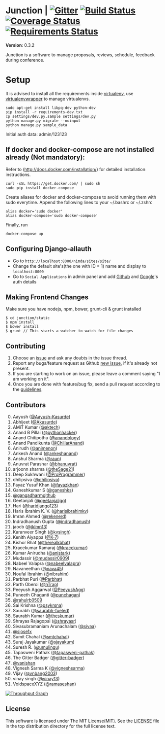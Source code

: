 Junction | [![Gitter](https://badges.gitter.im/Join%20Chat.svg)](https://gitter.im/pythonindia/junction?utm_source=badge&utm_medium=badge&utm_campaign=pr-badge&utm_content=badge) [![Build Status](https://travis-ci.org/pythonindia/junction.svg)](https://travis-ci.org/pythonindia/junction) [![Coverage Status](https://coveralls.io/repos/pythonindia/junction/badge.svg?branch=master)](https://coveralls.io/r/pythonindia/junction?branch=master) [![Requirements Status](https://requires.io/github/pythonindia/junction/requirements.svg?branch=master)](https://requires.io/github/pythonindia/junction/requirements/?branch=master)
========


**Version**: 0.3.2

Junction is a software to manage proposals, reviews, schedule, feedback during conference.

Setup
=====

It is advised to install all the requirements inside [virtualenv], use [virtualenvwrapper] to manage virtualenvs.

[virtualenv]: https://virtualenv.pypa.io/en/latest/
[virtualenvwrapper]: https://virtualenvwrapper.readthedocs.org/en/latest/

```
sudo apt-get install libpq-dev python-dev
pip install -r requirements-dev.txt
cp settings/dev.py.sample settings/dev.py
python manage.py migrate --noinput
python manage.py sample_data
```

Initial auth data: admin/123123

If docker and docker-compose are not installed already (Not mandatory):
--------------------------------------------
Refer to (http://docs.docker.com/installation/) for detailed installation instructions.

```
curl -sSL https://get.docker.com/ | sudo sh
sudo pip install docker-compose
```

Create aliases for docker and docker-compose to avoid running them with sudo everytime.
Append the following lines to your ~/.bashrc or ~/.zshrc

```
alias docker='sudo docker'
alias docker-compose='sudo docker-compose'
```

Finally, run
```
docker-compose up
```


Configuring Django-allauth
---------------------------

 - Go to `http://localhost:8000/nimda/sites/site/`
 - Change the default site's(the one with ID = 1) name and display to `localhost:8000`
 - Go to `Social Applications` in admin panel and add [Github](http://django-allauth.readthedocs.org/en/latest/providers.html#github) and [Google](http://django-allauth.readthedocs.org/en/latest/providers.html#google)'s auth details

Making Frontend Changes
---------------------------
Make sure you have nodejs, npm, bower, grunt-cli & grunt installed

```
$ cd junction/static
$ npm install
$ bower install
$ grunt // This starts a watcher to watch for file changes
```


Contributing
------------

1. Choose an [issue][issue-list] and ask any doubts in the issue thread.
2. Report any bugs/feature request as Github [new issue][new-issue], if it's already not present.
3. If you are starting to work on an issue, please leave a comment saying "I am working on it".
4. Once you are done with feature/bug fix, send a pull request according to the [guidelines].

[issue-list]: https://github.com/pythonindia/junction/issues/
[new-issue]: https://github.com/pythonindia/junction/issues/new
[guidelines]: https://github.com/pythonindia/junction/blob/master/CONTRIBUTING.md

## Contributors

0. Aayush ([@Aayush-Kasurde](https://github.com/Aayush-Kasurde))
0. Abhijeet ([@Akasurde](https://github.com/Akasurde))
0. AMiT Kumar ([@aktech](https://github.com/aktech))
0. Anand B Pillai ([@pythonhacker](https://github.com/pythonhacker))
0. Anand Chitipothu ([@anandology](https://github.com/anandology))
0. Anand Pandikunta ([@ChillarAnand](https://github.com/ChillarAnand))
0. Anirudh ([@animenon](https://github.com/animenon))
0. Ankesh Anand ([@ankeshanand](https://github.com/ankeshanand))
0. Anshul Sharma ([@raun](https://github.com/raun))
0. Anuvrat Parashar ([@bhanuvrat](https://github.com/bhanuvrat))
0. arjoonn sharma ([@theSage21](https://github.com/theSage21))
0. Deep Sukhwani ([@ProProgrammer](https://github.com/ProProgrammer))
0. dhilipsiva ([@dhilipsiva](https://github.com/dhilipsiva))
0. Fayaz Yusuf Khan ([@fayazkhan](https://github.com/fayazkhan))
0. Ganeshkumar S ([@ganeshks](https://github.com/ganeshks))
0. [@gangadharmgithub](https://github.com/gangadharmgithub)
0. Geetanjali  ([@geetanjaligg](https://github.com/geetanjaligg))
0. Hari ([@haridjango123](https://github.com/haridjango123))
0. Haris Ibrahim K. V. ([@harisibrahimkv](https://github.com/harisibrahimkv))
0. Imran Ahmed ([@rekenerd](https://github.com/rekenerd))
0. Indradhanush Gupta ([@indradhanush](https://github.com/indradhanush))
0. jaocb  ([@jklmn13](https://github.com/jklmn13))
0. Karanveer Singh ([@kvsingh](https://github.com/kvsingh))
0. Kenith Aiyappa ([@K-7](https://github.com/K-7))
0. Kishor Bhat ([@therealkbhat](https://github.com/therealkbhat))
0. Kracekumar Ramaraj ([@kracekumar](https://github.com/kracekumar))
0. Kumar Anirudha ([@anistark](https://github.com/anistark))
0. Mudassir ([@mudassir0909](https://github.com/mudassir0909))
0. Nabeel Valapra ([@nabeelvalapra](https://github.com/nabeelvalapra))
0. Navaneethan ([@nava45](https://github.com/nava45))
0. Noufal Ibrahim ([@nibrahim](https://github.com/nibrahim))
0. Parbhat Puri ([@Parbhat](https://github.com/Parbhat))
0. Parth Oberoi ([@hTrap](https://github.com/hTrap))
0. Peeyush Aggarwal ([@PeeyushAgg](https://github.com/PeeyushAgg))
0. Puneeth Chaganti ([@punchagan](https://github.com/punchagan))
0. [@rahulrb0509](https://github.com/rahulrb0509)
0. Sai Krishna ([@psykrsna](https://github.com/psykrsna))
0. Saurabh ([@saurabh-fueled](https://github.com/saurabh-fueled))
0. Saurabh Kumar ([@theskumar](https://github.com/theskumar))
0. Shrayas Rajagopal ([@shrayasr](https://github.com/shrayasr))
0. Sivasubramaniam Arunachalam ([@sivaa](https://github.com/sivaa))
0. [@sjose1x](https://github.com/sjose1x)
0. Sumit Chahal ([@smtchahal](https://github.com/smtchahal))
0. Suraj Jayakumar ([@sjayakum](https://github.com/sjayakum))
0. Suresh R. ([@umulingu](https://github.com/umulingu))
0. Tapasweni Pathak ([@tapasweni-pathak](https://github.com/tapasweni-pathak))
0. The Gitter Badger ([@gitter-badger](https://github.com/gitter-badger))
0. [@vanishan](https://github.com/vanishan)
0. Vignesh Sarma K ([@vigneshsarma](https://github.com/vigneshsarma))
0. Vijay ([@vnbang2003](https://github.com/vnbang2003))
0. vinay singh ([@vinay13](https://github.com/vinay13))
0. VoidspaceXYZ ([@ramaseshan](https://github.com/ramaseshan))

[![Throughput Graph](https://graphs.waffle.io/pythonindia/junction/throughput.svg)](https://waffle.io/pythonindia/junction/metrics/throughput)

License
-------

This software is licensed under The MIT License(MIT). See the [LICENSE][LICENSE] file in the top distribution directory for the full license text.

[LICENSE]: https://github.com/pythonindia/junction/blob/master/LICENSE
